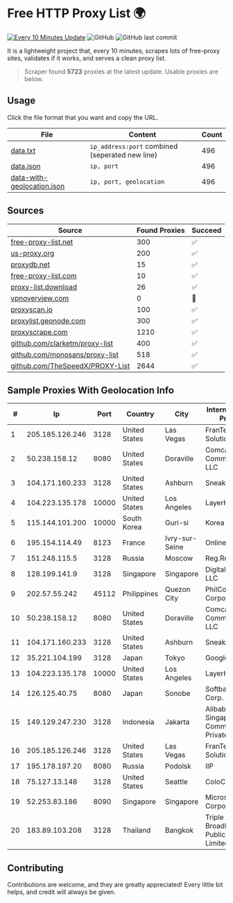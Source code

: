 
# Free HTTP Proxy List 🌍

[![Every 10 Minutes Update](https://github.com/mertguvencli/http-proxy-list/actions/workflows/main.yml/badge.svg?branch=main)](https://github.com/mertguvencli/http-proxy-list/actions/workflows/main.yml)
![GitHub](https://img.shields.io/github/license/mertguvencli/http-proxy-list)
![GitHub last commit](https://img.shields.io/github/last-commit/mertguvencli/http-proxy-list)

It is a lightweight project that, every 10 minutes, scrapes lots of free-proxy sites, validates if it works, and serves a clean proxy list.


> Scraper found **5723** proxies at the latest update. Usable proxies are below.

## Usage

Click the file format that you want and copy the URL.


|File|Content|Count|
|----|-------|-----|
|[data.txt](https://raw.githubusercontent.com/mertguvencli/http-proxy-list/main/proxy-list/data.txt)|`ip_address:port` combined (seperated new line)|496|
|[data.json](https://raw.githubusercontent.com/mertguvencli/http-proxy-list/main/proxy-list/data.json)|`ip, port`|496|
|[data-with-geolocation.json](https://raw.githubusercontent.com/mertguvencli/http-proxy-list/main/proxy-list/data-with-geolocation.json)|`ip, port, geolocation`|496|

## Sources

|Source|Found Proxies|Succeed|
|------|-------------|-------|
|[free-proxy-list.net](https://free-proxy-list.net)|300|✅|
|[us-proxy.org](https://www.us-proxy.org)|200|✅|
|[proxydb.net](http://proxydb.net)|15|✅|
|[free-proxy-list.com](https://free-proxy-list.com/?page=&port=&type%5B%5D=http&type%5B%5D=https&up_time=0&search=Search)|10|✅|
|[proxy-list.download](https://www.proxy-list.download/HTTP)|26|✅|
|[vpnoverview.com](https://vpnoverview.com/privacy/anonymous-browsing/free-proxy-servers)|0|🚫|
|[proxyscan.io](https://www.proxyscan.io)|100|✅|
|[proxylist.geonode.com](https://proxylist.geonode.com/api/proxy-list?limit=300&page=1&sort_by=lastChecked&sort_type=desc&protocols=http,https)|300|✅|
|[proxyscrape.com](https://api.proxyscrape.com/v2/?request=displayproxies&protocol=http&timeout=10000&country=all&ssl=all&anonymity=all)|1210|✅|
|[github.com/clarketm/proxy-list](https://raw.githubusercontent.com/clarketm/proxy-list/master/proxy-list-raw.txt)|400|✅|
|[github.com/monosans/proxy-list](https://raw.githubusercontent.com/monosans/proxy-list/main/proxies/http.txt)|518|✅|
|[github.com/TheSpeedX/PROXY-List](https://raw.githubusercontent.com/TheSpeedX/PROXY-List/master/http.txt)|2644|✅|


## Sample Proxies With Geolocation Info

|#|Ip|Port|Country|City|Internet Service Provider|
|-|--|----|-------|----|-------------------------|
|1|205.185.126.246|3128|United States|Las Vegas|FranTech Solutions|
|2|50.238.158.12|8080|United States|Doraville|Comcast Cable Communications, LLC|
|3|104.171.160.233|3128|United States|Ashburn|Sneaker Server|
|4|104.223.135.178|10000|United States|Los Angeles|LayerHost|
|5|115.144.101.200|10000|South Korea|Guri-si|Korea Telecom|
|6|195.154.114.49|8123|France|Ivry-sur-Seine|Online S.A.S.|
|7|151.248.115.5|3128|Russia|Moscow|Reg.Ru|
|8|128.199.141.9|3128|Singapore|Singapore|DigitalOcean, LLC|
|9|202.57.55.242|45112|Philippines|Quezon City|PhilCom Corporation|
|10|50.238.158.12|8080|United States|Doraville|Comcast Cable Communications, LLC|
|11|104.171.160.233|3128|United States|Ashburn|Sneaker Server|
|12|35.221.104.199|3128|Japan|Tokyo|Google LLC|
|13|104.223.135.178|10000|United States|Los Angeles|LayerHost|
|14|126.125.40.75|8080|Japan|Sonobe|Softbank BB Corp.|
|15|149.129.247.230|3128|Indonesia|Jakarta|Alibaba.com Singapore E-Commerce Private Limited|
|16|205.185.126.246|3128|United States|Las Vegas|FranTech Solutions|
|17|195.178.197.20|8080|Russia|Podolsk|IIP|
|18|75.127.13.148|3128|United States|Seattle|ColoCrossing|
|19|52.253.83.186|8090|Singapore|Singapore|Microsoft Corporation|
|20|183.89.103.208|3128|Thailand|Bangkok|Triple T Broadband Public Company Limited|



## Contributing

Contributions are welcome, and they are greatly appreciated! Every
little bit helps, and credit will always be given.

